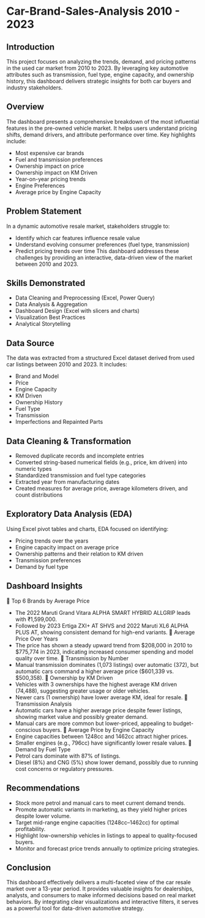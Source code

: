 # Car-Brand-Sales-Analysis 2010 - 2023

## Introduction
This project focuses on analyzing the trends, demand, and pricing patterns in the used car market from 2010 to 2023. By leveraging key automotive attributes such as transmission, fuel type, engine capacity, and ownership history, this dashboard delivers strategic insights for both car buyers and industry stakeholders.

## Overview
The dashboard presents a comprehensive breakdown of the most influential features in the pre-owned vehicle market. It helps users understand pricing shifts, demand drivers, and attribute performance over time.
Key highlights include:
-	Most expensive car brands
-	Fuel and transmission preferences
-	Ownership impact on price
-	Ownership impact on KM Driven
-	Year-on-year pricing trends
-	Engine Preferences
-	Average price by Engine Capacity

## Problem Statement
In a dynamic automotive resale market, stakeholders struggle to:
-	Identify which car features influence resale value
-	Understand evolving consumer preferences (fuel type, transmission)
-	Predict pricing trends over time
This dashboard addresses these challenges by providing an interactive, data-driven view of the market between 2010 and 2023.

## Skills Demonstrated
-	Data Cleaning and Preprocessing (Excel, Power Query)
-	Data Analysis & Aggregation
-	Dashboard Design (Excel with slicers and charts)
-	Visualization Best Practices
-	Analytical Storytelling

## Data Source
The data was extracted from a structured Excel dataset derived from used car listings between 2010 and 2023. It includes:
-	Brand and Model
-	Price
-	Engine Capacity
-	KM Driven
-	Ownership History
-	Fuel Type
-	Transmission
-	Imperfections and Repainted Parts

## Data Cleaning & Transformation
-	Removed duplicate records and incomplete entries
-	Converted string-based numerical fields (e.g., price, km driven) into numeric types
-	Standardized transmission and fuel type categories
-	Extracted year from manufacturing dates
-	Created measures for average price, average kilometers driven, and count distributions

## Exploratory Data Analysis (EDA)
Using Excel pivot tables and charts, EDA focused on identifying:
- Pricing trends over the years
- Engine capacity impact on average price
- Ownership patterns and their relation to KM driven
- Transmission preferences
- Demand by fuel type

## Dashboard Insights
🔹 Top 6 Brands by Average Price
- The 2022 Maruti Grand Vitara ALPHA SMART HYBRID ALLGRIP leads with ₹1,599,000.
- Followed by 2023 Ertiga ZXI+ AT SHVS and 2022 Maruti XL6 ALPHA PLUS AT, showing consistent demand for high-end variants.
🔹 Average Price Over Years
- The price has shown a steady upward trend from $208,000 in 2010 to $775,774 in 2023, indicating increased consumer spending and model quality over time.
🔹 Transmission by Number
- Manual transmission dominates (1,073 listings) over automatic (372), but automatic cars command a higher average price ($601,339 vs. $500,358).
🔹 Ownership by KM Driven
- Vehicles with 3 ownerships have the highest average KM driven (74,488), suggesting greater usage or older vehicles.
- Newer cars (1 ownership) have lower average KM, ideal for resale.
🔹 Transmission Analysis
- Automatic cars have a higher average price despite fewer listings, showing market value and possibly greater demand.
- Manual cars are more common but lower-priced, appealing to budget-conscious buyers.
🔹 Average Price by Engine Capacity
- Engine capacities between 1248cc and 1462cc attract higher prices.
- Smaller engines (e.g., 796cc) have significantly lower resale values.
🔹 Demand by Fuel Type
- Petrol cars dominate with 87% of listings.
- Diesel (8%) and CNG (5%) show lower demand, possibly due to running cost concerns or regulatory pressures.

## Recommendations
- Stock more petrol and manual cars to meet current demand trends.
- Promote automatic variants in marketing, as they yield higher prices despite lower volume.
- Target mid-range engine capacities (1248cc–1462cc) for optimal profitability.
- Highlight low-ownership vehicles in listings to appeal to quality-focused buyers.
- Monitor and forecast price trends annually to optimize pricing strategies.

## Conclusion
This dashboard effectively delivers a multi-faceted view of the car resale market over a 13-year period. It provides valuable insights for dealerships, analysts, and consumers to make informed decisions based on real market behaviors. By integrating clear visualizations and interactive filters, it serves as a powerful tool for data-driven automotive strategy.
